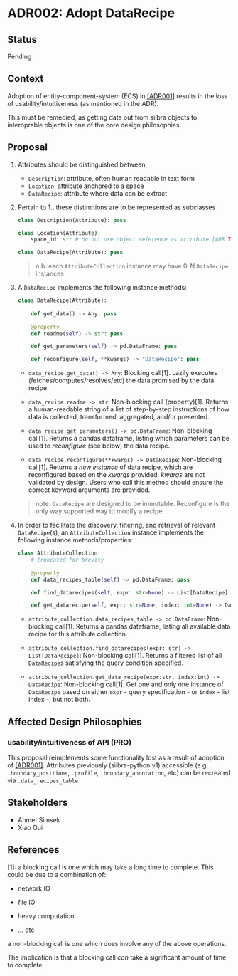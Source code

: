 # ADR002: Adopt DataRecipe

## Status

Pending

## Context

Adoption of entity-component-system (ECS) in [[ADR001]](ADR001-use-ecs.md) results in the loss of usability/intuitiveness (as mentioned in the ADR). 

This must be remedied, as getting data out from siibra objects to interoprable objects is one of the core design philosophies.

## Proposal

1. Attributes should be distinguished between:
    - `Description`: attribute, often human readable in text form
    - `Location`: attribute anchored to a space
    - `DataRecipe`: attribute where data can be extract


2. Pertain to 1., these distinctions are to be represented as subclasses

    ```python
    class Description(Attribute): pass

    class Location(Attribute):
        space_id: str # do not use object reference as attribute [ADR TBD]

    class DataRecipe(Attribute): pass
    ```

    > n.b. each `AttributeCollection` instance may have 0-N `DataRecipe` instances

3. A `DataRecipe` implements the following instance methods:

    ```python
    class DataRecipe(Attribute):
        
        def get_data() -> Any: pass
        
        @property
        def readme(self) -> str: pass

        def get_parameters(self) -> pd.DataFrame: pass

        def reconfigure(self, **kwargs) -> "DataRecipe": pass
    ```

    - `data_recipe.get_data() -> Any`: Blocking call[1]. Lazily executes (fetches/computes/resolves/etc) the data promised by the data recipe.

    - `data_recipe.readme -> str`: Non-blocking call (property)[1]. Returns a human-readable string of a list of step-by-step instructions of how data is collected, transformed, aggregated, and/or presented.

    - `data_recipe.get_parameters() -> pd.DataFrame`: Non-blocking call[1]. Returns a pandas dataframe, listing which parameters can be used to _reconfigure_ (see below) the data recipe.

    - `data_recipe.reconfigure(**kwargs) -> DataRecipe`: Non-blocking call[1]. Returns a _new instance_ of data recipe, which are reconfigured based on the _kwargs_ provided. _kwargs_ are not validated by design. Users who call this method should ensure the correct keyword arguments are provided.

    > note: `DataRecipe` are designed to be immutable. Reconfigure is the only way supported way to modify a recipe.

4. In order to facilitate the discovery, filtering, and retrieval of relevant `DataRecipe`(s), an `AttributeCollection` instance implements the following instance methods/properties:

    ```python
    class AttributeCollection:
        # truncated for brevity
        
        @property
        def data_recipes_table(self) -> pd.DataFrame: pass

        def find_datarecipes(self, expr: str=None) -> List[DataRecipe]: pass

        def get_datarecipe(self, expr: str=None, index: int=None) -> DataRecipe: pass
    ```

    - `attribute_collection.data_recipes_table -> pd.DataFrame`: Non-blocking call[1]. Returns a pandas dataframe, listing all available data recipe for this attribute collection.

    - `attribute_collection.find_datarecipes(expr: str) -> List[DataRecipe]`: Non-blocking call[1]. Returns a filtered list of all `DataRecipe`s satisfying the query condition specified.

    - `attribute_collection.get_data_recipe(expr:str, index:int) -> DataRecipe`: Non-blocking call[1]. Get one and only one instance of `DataRecipe` based on either `expr` - query specification - or `index` - list index -, but not both.


<!-- to be added in future ADRs

4. Pertain to 3., a registry/factory where _ad hoc_ (or _derived_) `DataRecipe` can be generated based on existing attributes

    ```python

    TAdHocGen = Callable[[list[Attribute]], list[Attribute]]

    class DataRecipe(Attribute):
        
        _adhoc_dr_registry: ClassVar[list[TAdHocGen]]

        @classmethod
        def get_adhoc_datarecipe(cls):
            yield from cls._adhoc_dr_registry

        @classmethod
        def register_adhoc(cls, *args, **kwargs):
            def outer(fn: TAdHocGen):
                cls._adhoc_dr_registry.append(fn)
                return fn
            return outer


    @DataRecipe.register_adhoc()
    def adhoc_gen_my_data_recipe(attributes: list[Attribute]) -> list[DataRecipe]:
        foo_attr = [a.name == "foo" for a in attributes]
        bar_attr = [a.name == "bar" for a in attributes]
        # shortcircuit
        if len(foo_attr) == 0 or len(bar_attr) == 0:
            return []
        return [DataRecipe("foo", "bar")]
    

    
    class AttributeCollection:
        @property
        def data_recipes_table(self):
            
            attributes = [] # returns all attributes in actual implementation
            adhoc_data_recipes = [dr
                for fn in DataRecipe.get_adhoc_datarecipe()
                for dr in fn(attributes)]

            data_recipes = [] # returns datarecipe in actual implementation
            return pd.DataFrame(*adhoc_data_recipes, *data_recipes)
    ```

5. Pertain to 4., this call must be functional and pure (depends on no other variable, global or otherwise) -->


## Affected Design Philosophies

### usability/intuitiveness of API (PRO)

This proposal reimplements some functionality lost as a result of adoption of [[ADR001]](ADR001-use-ecs.md). Attributes previously (siibra-python v1) accessible (e.g. `.boundary_positions`, `.profile`, `.boundary_annotation`, etc) can be recreated via `.data_recipes_table`

<!-- ### extensibility (PRO)

New _adhoc_ / _derived_ data recipes can be added easily. -->

## Stakeholders

- Ahmet Simsek
- Xiao Gui

## References


[1]: a blocking call is one which may take a long time to complete. This could be due to a combination of:

- network IO

- file IO

- heavy computation

- ... etc

a non-blocking call is one which does involve any of the above operations. 

The implication is that a blocking call _can_ take a significant amount of time to complete. 
